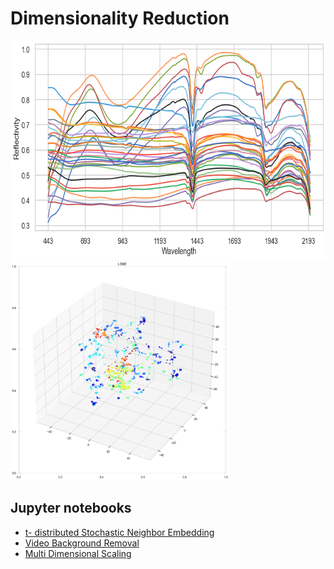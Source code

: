 # Dimensionality Reduction
<img src="dim_lines.png" height="350" width = "1000">
<img src="dim_points.png" height="350" width = "350">

## Jupyter notebooks
- [t- distributed Stochastic Neighbor Embedding](https://github.com/sebastiancoombs/Sebs-Data-Science-Skills/blob/main/Dimensionality%20Reduction/Dimensionality%20Reduction%20-%20t-Stochastic%20Neighbor%20Embedding(try%20with%20smoothed%20data).ipynb)
- [Video Background Removal](https://github.com/sebastiancoombs/Sebs-Data-Science-Skills/blob/main/Dimensionality%20Reduction/Background%20removal%20from%20a%20video%20using%20an%20svd.ipynb)
- [Multi Dimensional Scaling](https://github.com/sebastiancoombs/Sebs-Data-Science-Skills/blob/main/Dimensionality%20Reduction/Multi%20Dimensional%20Scaling.ipynb)

